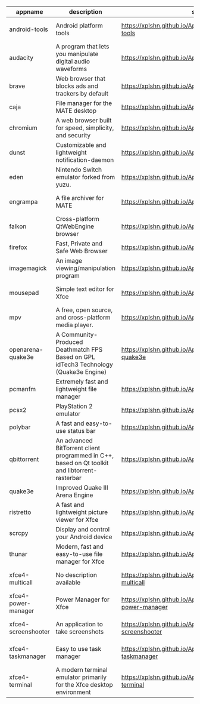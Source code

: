 | appname | description | site | download | version |
| ------- | ----------- | ---- | -------- | ------- |
| android-tools | Android platform tools | https://xplshn.github.io/AppBundleHUB#android-tools | https://github.com/xplshn/AppBundleHUB/releases/download/v120-20250626113137/android-tools-26_06_2025-xplshn.dwfs.AppBundle | v120-20250626113137 |
| audacity | A program that lets you manipulate digital audio waveforms | https://xplshn.github.io/AppBundleHUB#audacity | https://github.com/xplshn/AppBundleHUB/releases/download/v120-20250626113137/audacity-26_06_2025-xplshn.dwfs.AppBundle | v120-20250626113137 |
| brave | Web browser that blocks ads and trackers by default | https://xplshn.github.io/AppBundleHUB#brave | https://github.com/xplshn/AppBundleHUB/releases/download/v120-20250626113137/brave-26_06_2025-xplshn.dwfs.AppBundle | v120-20250626113137 |
| caja | File manager for the MATE desktop | https://xplshn.github.io/AppBundleHUB#caja | https://github.com/xplshn/AppBundleHUB/releases/download/v120-20250626113137/caja-26_06_2025-xplshn.dwfs.AppBundle | v120-20250626113137 |
| chromium | A web browser built for speed, simplicity, and security | https://xplshn.github.io/AppBundleHUB#chromium | https://github.com/xplshn/AppBundleHUB/releases/download/v120-20250626113137/chromium-26_06_2025-xplshn.dwfs.AppBundle | v120-20250626113137 |
| dunst | Customizable and lightweight notification-daemon | https://xplshn.github.io/AppBundleHUB#dunst | https://github.com/xplshn/AppBundleHUB/releases/download/v120-20250626113137/dunst-26_06_2025-xplshn.dwfs.AppBundle | v120-20250626113137 |
| eden | Nintendo Switch emulator forked from yuzu. | https://xplshn.github.io/AppBundleHUB#eden | https://github.com/xplshn/AppBundleHUB/releases/download/v120-20250626113137/eden-26_06_2025-xplshn.dwfs.AppBundle | v120-20250626113137 |
| engrampa | A file archiver for MATE | https://xplshn.github.io/AppBundleHUB#engrampa | https://github.com/xplshn/AppBundleHUB/releases/download/v120-20250626113137/engrampa-26_06_2025-xplshn.dwfs.AppBundle | v120-20250626113137 |
| falkon | Cross-platform QtWebEngine browser | https://xplshn.github.io/AppBundleHUB#falkon | https://github.com/xplshn/AppBundleHUB/releases/download/v120-20250626113137/falkon-26_06_2025-xplshn.dwfs.AppBundle | v120-20250626113137 |
| firefox | Fast, Private and Safe Web Browser | https://xplshn.github.io/AppBundleHUB#firefox | https://github.com/xplshn/AppBundleHUB/releases/download/v120-20250626113137/firefox-26_06_2025-xplshn.dwfs.AppBundle | v120-20250626113137 |
| imagemagick | An image viewing/manipulation program | https://xplshn.github.io/AppBundleHUB#imagemagick | https://github.com/xplshn/AppBundleHUB/releases/download/v120-20250626113137/imageMagick-26_06_2025-xplshn.dwfs.AppBundle | v120-20250626113137 |
| mousepad | Simple text editor for Xfce | https://xplshn.github.io/AppBundleHUB#mousepad | https://github.com/xplshn/AppBundleHUB/releases/download/v120-20250626113137/mousepad-26_06_2025-xplshn.dwfs.AppBundle | v120-20250626113137 |
| mpv | A free, open source, and cross-platform media player. | https://xplshn.github.io/AppBundleHUB#mpv | https://github.com/xplshn/AppBundleHUB/releases/download/v120-20250626113137/mpv-26_06_2025-xplshn.dwfs.AppBundle | v120-20250626113137 |
| openarena-quake3e | A Community-Produced Deathmatch FPS Based on GPL idTech3 Technology (Quake3e Engine) | https://xplshn.github.io/AppBundleHUB#openarena-quake3e | https://github.com/xplshn/AppBundleHUB/releases/download/v120-20250626113137/openarena-quake3e.dwfs.AppBundle | v120-20250626113137 |
| pcmanfm | Extremely fast and lightweight file manager | https://xplshn.github.io/AppBundleHUB#pcmanfm | https://github.com/xplshn/AppBundleHUB/releases/download/v120-20250626113137/pcmanfm-26_06_2025-xplshn.dwfs.AppBundle | v120-20250626113137 |
| pcsx2 | PlayStation 2 emulator | https://xplshn.github.io/AppBundleHUB#pcsx2 | https://github.com/xplshn/AppBundleHUB/releases/download/v120-20250626113137/pcsx2-26_06_2025-xplshn.dwfs.AppBundle | v120-20250626113137 |
| polybar | A fast and easy-to-use status bar | https://xplshn.github.io/AppBundleHUB#polybar | https://github.com/xplshn/AppBundleHUB/releases/download/v120-20250626113137/polybar-26_06_2025-xplshn.dwfs.AppBundle | v120-20250626113137 |
| qbittorrent | An advanced BitTorrent client programmed in C++, based on Qt toolkit and libtorrent-rasterbar | https://xplshn.github.io/AppBundleHUB#qbittorrent | https://github.com/xplshn/AppBundleHUB/releases/download/v120-20250626113137/qbittorrent-26_06_2025-xplshn.dwfs.AppBundle | v120-20250626113137 |
| quake3e | Improved Quake III Arena Engine | https://xplshn.github.io/AppBundleHUB#quake3e | https://github.com/xplshn/AppBundleHUB/releases/download/v120-20250626113137/quake3e.dwfs.AppBundle | v120-20250626113137 |
| ristretto | A fast and lightweight picture viewer for Xfce | https://xplshn.github.io/AppBundleHUB#ristretto | https://github.com/xplshn/AppBundleHUB/releases/download/v120-20250626113137/ristretto-26_06_2025-xplshn.dwfs.AppBundle | v120-20250626113137 |
| scrcpy | Display and control your Android device | https://xplshn.github.io/AppBundleHUB#scrcpy | https://github.com/xplshn/AppBundleHUB/releases/download/v120-20250626113137/scrcpy-26_06_2025-xplshn.dwfs.AppBundle | v120-20250626113137 |
| thunar | Modern, fast and easy-to-use file manager for Xfce | https://xplshn.github.io/AppBundleHUB#thunar | https://github.com/xplshn/AppBundleHUB/releases/download/v120-20250626113137/thunar-26_06_2025-xplshn.dwfs.AppBundle | v120-20250626113137 |
| xfce4-multicall | No description available | https://xplshn.github.io/AppBundleHUB#xfce4-multicall | https://github.com/xplshn/AppBundleHUB/releases/download/v120-20250626113137/xfce4-multicall-26_06_2025-xplshn.dwfs.AppBundle | v120-20250626113137 |
| xfce4-power-manager | Power Manager for Xfce | https://xplshn.github.io/AppBundleHUB#xfce4-power-manager | https://github.com/xplshn/AppBundleHUB/releases/download/v120-20250626113137/xfce4-power-manager-26_06_2025-xplshn.dwfs.AppBundle | v120-20250626113137 |
| xfce4-screenshooter | An application to take screenshots | https://xplshn.github.io/AppBundleHUB#xfce4-screenshooter | https://github.com/xplshn/AppBundleHUB/releases/download/v120-20250626113137/xfce4-screenshooter-26_06_2025-xplshn.dwfs.AppBundle | v120-20250626113137 |
| xfce4-taskmanager | Easy to use task manager | https://xplshn.github.io/AppBundleHUB#xfce4-taskmanager | https://github.com/xplshn/AppBundleHUB/releases/download/v120-20250626113137/xfce4-taskmanager-26_06_2025-xplshn.dwfs.AppBundle | v120-20250626113137 |
| xfce4-terminal | A modern terminal emulator primarily for the Xfce desktop environment | https://xplshn.github.io/AppBundleHUB#xfce4-terminal | https://github.com/xplshn/AppBundleHUB/releases/download/v120-20250626113137/xfce4-terminal-26_06_2025-xplshn.dwfs.AppBundle | v120-20250626113137 |
